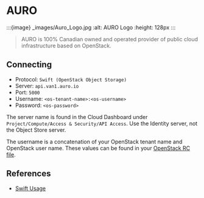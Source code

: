 AURO
====

:::{image} _images/Auro_Logo.jpg
:alt: AURO Logo
:height: 128px
:::

> AURO is 100% Canadian owned and operated provider of public cloud infrastructure based on OpenStack.

## Connecting

- Protocol: `Swift (OpenStack Object Storage)`
- Server: `api.van1.auro.io`
- Port: `5000`
- Username: `<os-tenant-name>:<os-username>`
- Password: `<os-password>`

The server name is found in the Cloud Dashboard under `Project/Compute/Access & Security/API Access`. Use the Identity server, not the Object Store server.

The username is a concatenation of your OpenStack tenant name and OpenStack user name. These values can be found in your [OpenStack RC file](https://login.van1.auro.io/project/access_and_security/api_access/openrc/).

## References

- [Swift Usage](https://www.auro.io/support/CLI/swift/)